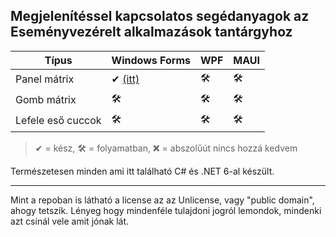 ## Megjelenítéssel kapcsolatos segédanyagok az Eseményvezérelt alkalmazások tantárgyhoz

| Típus             | Windows Forms | WPF | MAUI |
|-------------------|---------------|-----|------|
| Panel mátrix      | ✔ [(itt)](https://github.com/glorantq/eva-templatek/tree/main/WinForms-PanelMatrix) | 🛠 | 🛠 |
| Gomb mátrix       | 🛠 | 🛠 | 🛠 |
| Lefele eső cuccok | 🛠 | 🛠 | 🛠 |

> ✔ = kész, 🛠 = folyamatban, ❌ = abszolűút nincs hozzá kedvem

Természetesen minden ami itt található C# és .NET 6-al készült. 

---

Mint a repoban is látható a license az az Unlicense, vagy "public domain", ahogy tetszik.
Lényeg hogy mindenféle tulajdoni jogról lemondok, mindenki azt csinál vele amit jónak lát.
